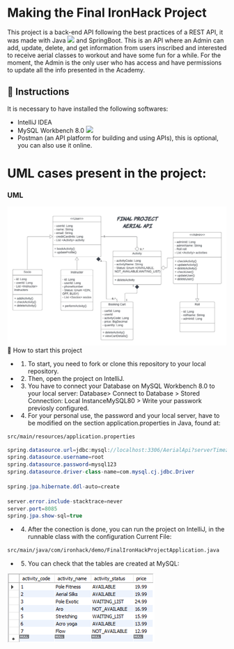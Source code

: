 # Making the Final IronHack Project
This project is a back-end API following the best practices of a REST API, it was made with Java <img src="https://icongr.am/devicon/java-original.svg?size=128&color=currentColor" height="30px" weight="30px"> and SpringBoot. This is an API where an Admin can add, update, delete, and get information
from users inscribed and interested to receive aerial classes to workout and have some fun for a while. For the moment, the Admin is the only user who has access and have permissions to
update all the info presented in the Academy.

## 📝 Instructions
It is necessary to have installed the following softwares:
- IntelliJ IDEA 
- MySQL Workbench 8.0 <img src="https://icongr.am/devicon/mysql-original.svg?size=64&color=currentColor" height="30px" weight="30px">
- Postman (an API platform for building and using APIs), this is optional, you can also use it online.

# UML cases present in the project:
<h3>UML</h3>
<img src="FINAL PROJECT UML (1).jpeg"<img src=

## 🌱 How to start this project
- 1) To start, you need to fork or clone this repository to your local repository.
- 2) Then, open the project on IntelliJ.
- 3) You have to connect your Database on MySQL Workbench 8.0 to your local server: Database> Connect to Database > Stored Connection: Local InstanceMySQL80 > Write your passwork previosly configured.
- 4) For your personal use, the password and your local server, have to be modified on the section application.properties in Java, found at: 

```sh
src/main/resources/application.properties

```
 
 ```java
spring.datasource.url=jdbc:mysql://localhost:3306/AerialApi?serverTimezone=UTC
spring.datasource.username=root
spring.datasource.password=mysql123
spring.datasource.driver-class-name=com.mysql.cj.jdbc.Driver

spring.jpa.hibernate.ddl-auto=create

server.error.include-stacktrace=never
server.port=8085
spring.jpa.show-sql=true
 ```

- 4) After the conection is done, you can run the project on IntelliJ, in the runnable class with the configuration Current File:

```sh
src/main/java/com/ironhack/demo/FinalIronHackProjectApplication.java
```

- 5) You can check that the tables are created at MySQL:
<img src="Screenshot 2023-05-25 174806.png">



